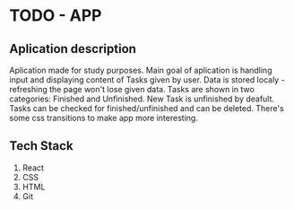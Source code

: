 # TODO - APP

## Aplication description

Aplication made for study purposes.
Main goal of aplication is handling input and displaying content of Tasks given by user.
Data is stored localy - refreshing the page won't lose given data.
Tasks are shown in two categories: Finished and Unfinished.
New Task is unfinished by deafult.
Tasks can be checked for finished/unfinished and can be deleted.
There's some css transitions to make app more interesting.

## Tech Stack

1. React
2. CSS
3. HTML
4. Git